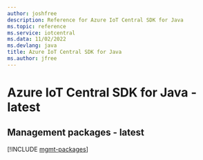```yaml
---
author: joshfree
description: Reference for Azure IoT Central SDK for Java
ms.topic: reference
ms.service: iotcentral
ms.data: 11/02/2022
ms.devlang: java
title: Azure IoT Central SDK for Java
ms.author: jfree
---
```

# Azure IoT Central SDK for Java - latest

## Management packages - latest
[!INCLUDE [mgmt-packages](iot-central-mgmt-index.md)]